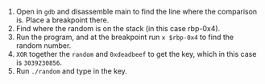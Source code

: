 1. Open in `gdb` and disassemble main to find the line where the comparison is. Place a breakpoint there.
1. Find where the random is on the stack (in this case rbp-0x4).
1. Run the program, and at the breakpoint run `x $rbp-0x4` to find the random number.
1. `XOR` together the `random` and `0xdeadbeef` to get the key, which in this case is `3039230856`.
1. Run `./random` and type in the key.
